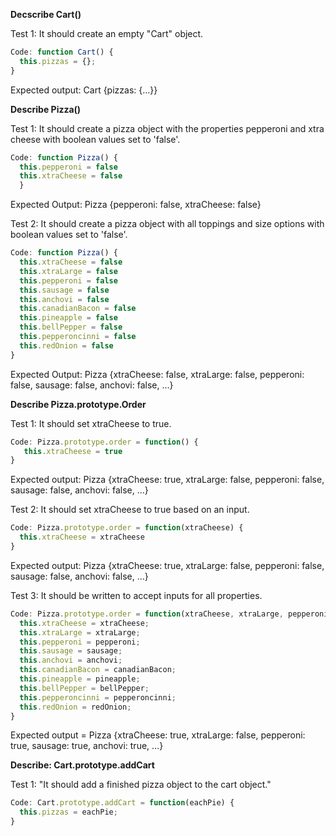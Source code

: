 **Decscribe Cart()**

Test 1: It should create an empty "Cart" object.
```javascript
Code: function Cart() {
  this.pizzas = {};
}
```
Expected output: Cart {pizzas: {…}}

**Describe Pizza()**

Test 1: It should create a pizza object with the properties pepperoni and xtra cheese with boolean values set to 'false'.
```javascript
Code: function Pizza() {
  this.pepperoni = false
  this.xtraCheese = false 
  }
```
Expected Output: Pizza {pepperoni: false, xtraCheese: false}

Test 2: It should create a pizza object with all toppings and size options with boolean values set to 'false'.
```javascript
Code: function Pizza() {
  this.xtraCheese = false
  this.xtraLarge = false
  this.pepperoni = false
  this.sausage = false
  this.anchovi = false
  this.canadianBacon = false
  this.pineapple = false
  this.bellPepper = false
  this.pepperoncinni = false
  this.redOnion = false
}
```
Expected Output: Pizza {xtraCheese: false, xtraLarge: false, pepperoni: false, sausage: false, anchovi: false, …}

**Describe Pizza.prototype.Order**

Test 1: It should set xtraCheese to true.
```javascript
Code: Pizza.prototype.order = function() {
   this.xtraCheese = true
}
```
Expected output: Pizza {xtraCheese: true, xtraLarge: false, pepperoni: false, sausage: false, anchovi: false, …}

Test 2: It should set xtraCheese to true based on an input.
```javascript
Code: Pizza.prototype.order = function(xtraCheese) {
  this.xtraCheese = xtraCheese
}
```
Expected output: Pizza {xtraCheese: true, xtraLarge: false, pepperoni: false, sausage: false, anchovi: false, …}

Test 3: It should be written to accept inputs for all properties.
```javascript
Code: Pizza.prototype.order = function(xtraCheese, xtraLarge, pepperoni, sausage, anchovi, canadianBacon, pineapple, bellPepper, pepperoncinni, redOnion) {
  this.xtraCheese = xtraCheese;
  this.xtraLarge = xtraLarge;
  this.pepperoni = pepperoni;
  this.sausage = sausage;
  this.anchovi = anchovi;
  this.canadianBacon = canadianBacon;
  this.pineapple = pineapple;
  this.bellPepper = bellPepper;
  this.pepperoncinni = pepperoncinni;
  this.redOnion = redOnion;
}
```
Expected output = Pizza {xtraCheese: true, xtraLarge: false, pepperoni: true, sausage: true, anchovi: true, …}

**Describe: Cart.prototype.addCart**

Test 1: "It should add a finished pizza object to the cart object."
```javascript
Code: Cart.prototype.addCart = function(eachPie) {
  this.pizzas = eachPie;
}
